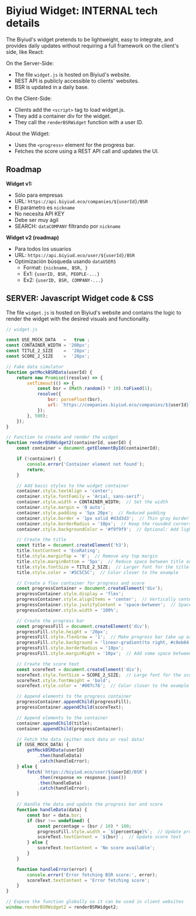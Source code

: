 # Biyiud Widget: INTERNAL tech details
The Biyiud's widget pretends to be lightweight, easy to integrate, and provides daily updates without requiring a full framework on the client's side, like React:

On the Server-Side:
- The file `widget.js` is hosted on Biyiud's website.
- REST API is publicly accessible to clients' websites.
- BSR is updated in a daily base.

On the Client-Side:
- Clients add the `<script>` tag to load widget.js.
- They add a container div for the widget.
- They call the `renderBSRWidget` function with a user ID.

About the Widget:
- Uses the `<progress>` element for the progress bar.
- Fetches the score using a REST API call and updates the UI.

## Roadmap 
**Widget v1:**
- Sólo para empresas
- URL: `https://api.biyiud.eco/companies/${userId}/BSR`
- El parámetro es `nickname`
- No necesita API KEY
- Debe ser muy ágil
- SEARCH: `dataCOMPANY` filtrando por `nickname`

**Widget v2 (roadmap)**
- Para todos los usuarios
- URL: `https://api.biyiud.eco/user/${userId}/BSR`
-  Optimización búsqueda usando `dataUSERS`
   - Format: `{nickname, BSR, }`
   - Ex1: `{userID, BSR, PEOPLE-...}`
   - Ex2: `{userID, BSR, COMPANY-...}`

## SERVER: Javascript Widget code & CSS
The file `widget.js` is hosted on Biyiud's website and contains the logic to render the widget with the desired visuals and functionality.

```javascript
// widget.js

const USE_MOCK_DATA   =   true ;
const CONTAINER_WIDTH = '200px';
const TITLE_2_SIZE    =  '28px';
const SCORE_2_SIZE    =  '28px';

// Fake data simulator
function getMockBSRData(userId) {
    return new Promise((resolve) => {
        setTimeout(() => {
            const bsr = (Math.random() * 10).toFixed(1);
            resolve({ 
                bsr: parseFloat(bsr),
                url: `https://companies.biyiud.eco/companies/${userId}` // Mock URL
            });
        }, 500);
    });
}

// Function to create and render the widget
function renderBSRWidget2(containerId, userId) {
    const container = document.getElementById(containerId);

    if (!container) {
        console.error('Container element not found');
        return;
    }

    // Add basic styles to the widget container
    container.style.textAlign = 'center';
    container.style.fontFamily = 'Arial, sans-serif';
    container.style.width = CONTAINER_WIDTH;  // Set the width
    container.style.margin = '0 auto';
    container.style.padding = '5px 20px';  // Reduced padding
    container.style.border = '1px solid #d3d3d3';  // Thin gray border
    container.style.borderRadius = '10px';  // Keep the rounded corners
    container.style.backgroundColor = '#f9f9f9';  // Optional: Add light background color

    // Create the title
    const title = document.createElement('h3');
    title.textContent = 'EcoRating';
    title.style.marginTop = '0';  // Remove any top margin
    title.style.marginBottom = '5px';  // Reduce space between title and progress bar
    title.style.fontSize = TITLE_2_SIZE;  // Larger font for the title
    title.style.color = '#5C5C5C';  // Color closer to the example

    // Create a flex container for progress and score
    const progressContainer = document.createElement('div');
    progressContainer.style.display = 'flex';
    progressContainer.style.alignItems = 'center';  // Vertically center align the items
    progressContainer.style.justifyContent = 'space-between';  // Space out the progress bar and score
    progressContainer.style.width = '100%';

    // Create the progress bar
    const progressFill = document.createElement('div');
    progressFill.style.height = '20px';
    progressFill.style.flexGrow = '1';  // Make progress bar take up as much space as possible
    progressFill.style.background = 'linear-gradient(to right, #c8eb64, #00c9b7)';
    progressFill.style.borderRadius = '10px';
    progressFill.style.marginRight = '10px';  // Add some space between the progress bar and the score

    // Create the score text
    const scoreText = document.createElement('div');
    scoreText.style.fontSize = SCORE_2_SIZE;  // Large font for the score
    scoreText.style.fontWeight = 'bold';
    scoreText.style.color = '#007c76';  // Color closer to the example

    // Append elements to the progress container
    progressContainer.appendChild(progressFill);
    progressContainer.appendChild(scoreText);

    // Append elements to the container
    container.appendChild(title);
    container.appendChild(progressContainer);

    // Fetch the data (either mock data or real data)
    if (USE_MOCK_DATA) {
        getMockBSRData(userId)
            .then(handleData)
            .catch(handleError);
    } else {
        fetch(`https://biyiud.eco/user/${userId}/BSR`)
            .then(response => response.json())
            .then(handleData)
            .catch(handleError);
    }

    // Handle the data and update the progress bar and score
    function handleData(data) {
        const bsr = data.bsr;
        if (bsr !== undefined) {
            const percentage = (bsr / 10) * 100;
            progressFill.style.width = `${percentage}%`;  // Update progress fill width
            scoreText.textContent = `${bsr}`;  // Update score text
        } else {
            scoreText.textContent = 'No score available';
        }
    }

    function handleError(error) {
        console.error('Error fetching BSR score:', error);
        scoreText.textContent = 'Error fetching score';
    }
}

// Expose the function globally so it can be used in client websites
window.renderBSRWidget2 = renderBSRWidget2;
```


